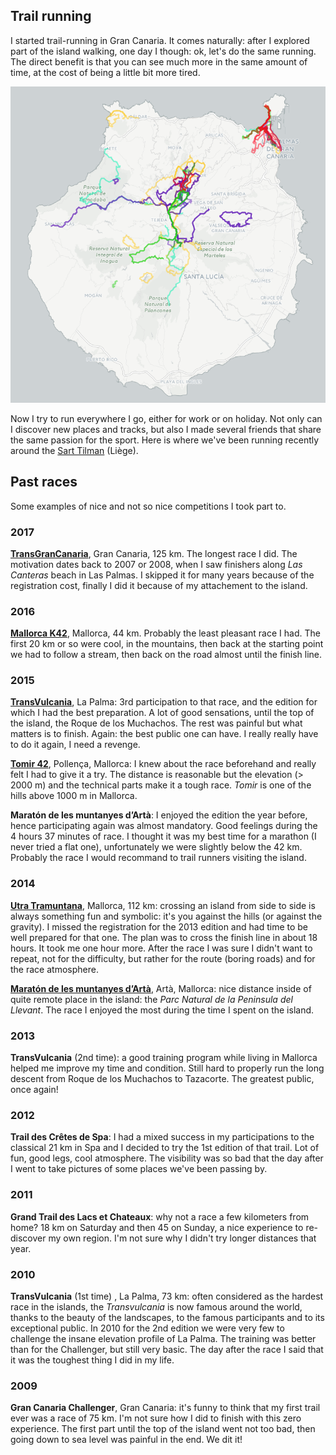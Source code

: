 

## Trail running

I started trail-running in Gran Canaria. It comes naturally: after I explored part of the island walking, one day I though: ok, let's do the same running. 
The direct benefit is that you can see much more in the same amount of time, at the cost of being a little bit more tired.

![alt text](./figures/GC_activity.png "Running in Gran Canaria")

Now I try to run everywhere I go, either for work or on holiday. Not only can I discover new places and tracks, but also I made several friends that share the same passion for the sport. Here is where we've been running recently around the [Sart Tilman](./leaflet/Running-SartTilman.html) (Liège).


## Past races

Some examples of nice and not so nice competitions I took part to.

### 2017

**[TransGranCanaria](https://ctroupin.wordpress.com/2017/02/27/crossing-gran-canaria/)**, Gran Canaria, 125 km. The longest race I did. The motivation dates back to 2007 or 2008, when I saw finishers along *Las Canteras* beach in Las Palmas. 
I skipped it for many years because of the registration cost, finally I did it because of my attachement to the island. 

### 2016

**[Mallorca K42](https://www.wikiloc.com/wikiloc/view.do?id=12641760)**, Mallorca, 44 km. Probably the least pleasant race I had. The first 20 km or so were cool, in the mountains, then back at the starting point we had to follow a stream, then back on the road almost until the finish line. 

### 2015

**[TransVulcania](https://ctroupin.wordpress.com/2015/05/13/de-fuencaliente-a-los-llanos-de-aridane-transvulcania-2015/)**, La Palma: 3rd participation to that race, and the edition for which I had the best preparation. A lot of good sensations, until the top of the island, the Roque de los Muchachos. The rest was painful but what matters is to finish. Again: the best public one can have. I really really have to do it again, I need a revenge.

**[Tomir 42](https://ctroupin.wordpress.com/2015/03/29/running-in-pollenca-the-tomir42-race/)**, Pollença, Mallorca: I knew about the race beforehand and really felt I had to give it a try. The distance is reasonable but the elevation (> 2000 m) and the technical parts make it a tough race. *Tomir* is one of the hills above 1000 m in Mallorca.

**Maratón de les muntanyes d’Artà**: I enjoyed the edition the year before, hence participating again was almost mandatory. Good feelings during the 4 hours 37 minutes of race. I thought it was my best time for a marathon (I never tried a flat one), unfortunately we were slightly below the 42 km. Probably the race I would recommand to trail runners visiting the island.

### 2014

**[Utra Tramuntana](https://ctroupin.wordpress.com/2014/04/21/crossed-mallorca/)**, Mallorca, 112 km: crossing an island from side to side is always something fun and symbolic: it's you against the hills (or against the gravity). I missed the registration for the 2013 edition and had time to be well prepared for that one. The plan was to cross the finish line in about 18 hours. It took me one hour more. After the race I was sure I didn't want to repeat, not for the difficulty, but rather for the route (boring roads) and for the race atmosphere.

**[Maratón de les muntanyes d’Artà](https://ctroupin.wordpress.com/2014/11/05/maraton-de-muntanyes-darta/)**, Artà, Mallorca: nice distance inside of quite remote place in the island: the *Parc Natural de la Peninsula del Llevant*. The race I enjoyed the most during the time I spent on the island. 

### 2013

**TransVulcania** (2nd time): a good training program while living in Mallorca helped me improve my time and condition. Still hard to properly run the long descent from Roque de los Muchachos to Tazacorte. The greatest public, once again! 

### 2012

**Trail des Crêtes de Spa**: I had a mixed success in my participations to the classical 21 km in Spa and I decided to try the 1st edition of that trail. Lot of fun, good legs, cool atmosphere. The visibility was so bad that the day after I went to take pictures of some places we've been passing by. 

### 2011

**Grand Trail des Lacs et Chateaux**: why not a race a few kilometers from home? 18 km on Saturday and then 45 on Sunday, a nice experience to re-discover my own region. I'm not sure why I didn't try longer distances that year. 

### 2010

**TransVulcania** (1st time) , La Palma, 73 km: often considered as the hardest race in the islands, the *Transvulcania* is now famous around the world, thanks to the beauty of the landscapes, to the famous participants and to its exceptional public. In 2010 for the 2nd edition we were very few to challenge the insane elevation profile of La Palma. The training was better than for the Challenger, but still very basic. The day after the race I said that it was the toughest thing I did in my life.

### 2009

**Gran Canaria Challenger**, Gran Canaria: it's funny to think that my first trail ever was a race of 75 km. I'm not sure how I did to finish with this zero experience. The first part until the top of the island went not too bad, then going down to sea level was painful in the end. We dit it!


